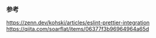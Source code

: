 ### 参考
https://zenn.dev/kohski/articles/eslint-prettier-integration
https://qiita.com/soarflat/items/06377f3b96964964a65d
